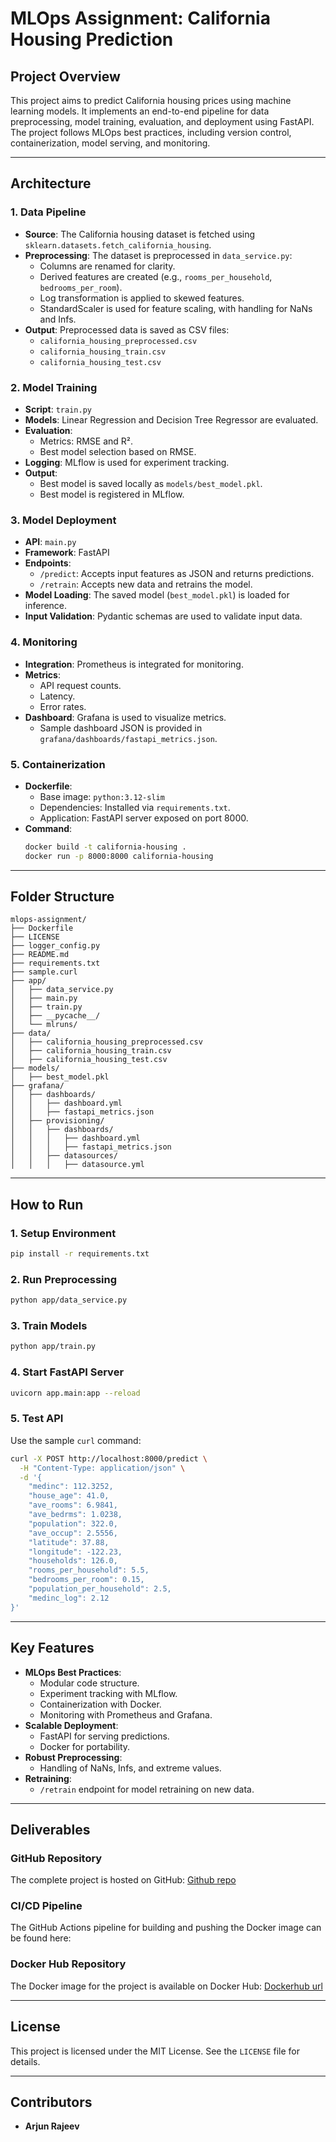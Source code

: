 # MLOps Assignment: California Housing Prediction

## Project Overview
This project aims to predict California housing prices using machine learning models. It implements an end-to-end pipeline for data preprocessing, model training, evaluation, and deployment using FastAPI. The project follows MLOps best practices, including version control, containerization, model serving, and monitoring.

---

## Architecture

### 1. **Data Pipeline**
- **Source**: The California housing dataset is fetched using `sklearn.datasets.fetch_california_housing`.
- **Preprocessing**: The dataset is preprocessed in `data_service.py`:
  - Columns are renamed for clarity.
  - Derived features are created (e.g., `rooms_per_household`, `bedrooms_per_room`).
  - Log transformation is applied to skewed features.
  - StandardScaler is used for feature scaling, with handling for NaNs and Infs.
- **Output**: Preprocessed data is saved as CSV files:
  - `california_housing_preprocessed.csv`
  - `california_housing_train.csv`
  - `california_housing_test.csv`

### 2. **Model Training**
- **Script**: `train.py`
- **Models**: Linear Regression and Decision Tree Regressor are evaluated.
- **Evaluation**:
  - Metrics: RMSE and R².
  - Best model selection based on RMSE.
- **Logging**: MLflow is used for experiment tracking.
- **Output**:
  - Best model is saved locally as `models/best_model.pkl`.
  - Best model is registered in MLflow.

### 3. **Model Deployment**
- **API**: `main.py`
- **Framework**: FastAPI
- **Endpoints**:
  - `/predict`: Accepts input features as JSON and returns predictions.
  - `/retrain`: Accepts new data and retrains the model.
- **Model Loading**: The saved model (`best_model.pkl`) is loaded for inference.
- **Input Validation**: Pydantic schemas are used to validate input data.

### 4. **Monitoring**
- **Integration**: Prometheus is integrated for monitoring.
- **Metrics**:
  - API request counts.
  - Latency.
  - Error rates.
- **Dashboard**: Grafana is used to visualize metrics.
  - Sample dashboard JSON is provided in `grafana/dashboards/fastapi_metrics.json`.

### 5. **Containerization**
- **Dockerfile**:
  - Base image: `python:3.12-slim`
  - Dependencies: Installed via `requirements.txt`.
  - Application: FastAPI server exposed on port 8000.
- **Command**:
  ```bash
  docker build -t california-housing .
  docker run -p 8000:8000 california-housing
  ```

---

## Folder Structure
```
mlops-assignment/
├── Dockerfile
├── LICENSE
├── logger_config.py
├── README.md
├── requirements.txt
├── sample.curl
├── app/
│   ├── data_service.py
│   ├── main.py
│   ├── train.py
│   ├── __pycache__/
│   └── mlruns/
├── data/
│   ├── california_housing_preprocessed.csv
│   ├── california_housing_train.csv
│   ├── california_housing_test.csv
├── models/
│   ├── best_model.pkl
├── grafana/
│   ├── dashboards/
│   │   ├── dashboard.yml
│   │   ├── fastapi_metrics.json
│   ├── provisioning/
│   │   ├── dashboards/
│   │   │   ├── dashboard.yml
│   │   │   ├── fastapi_metrics.json
│   │   ├── datasources/
│   │   │   ├── datasource.yml
```

---

## How to Run

### 1. **Setup Environment**
```bash
pip install -r requirements.txt
```

### 2. **Run Preprocessing**
```bash
python app/data_service.py
```

### 3. **Train Models**
```bash
python app/train.py
```

### 4. **Start FastAPI Server**
```bash
uvicorn app.main:app --reload
```

### 5. **Test API**
Use the sample `curl` command:

```bash
curl -X POST http://localhost:8000/predict \
  -H "Content-Type: application/json" \
  -d '{
    "medinc": 112.3252,
    "house_age": 41.0,
    "ave_rooms": 6.9841,
    "ave_bedrms": 1.0238,
    "population": 322.0,
    "ave_occup": 2.5556,
    "latitude": 37.88,
    "longitude": -122.23,
    "households": 126.0,
    "rooms_per_household": 5.5,
    "bedrooms_per_room": 0.15,
    "population_per_household": 2.5,
    "medinc_log": 2.12
}'
```

---

## Key Features
- **MLOps Best Practices**:
  - Modular code structure.
  - Experiment tracking with MLflow.
  - Containerization with Docker.
  - Monitoring with Prometheus and Grafana.
- **Scalable Deployment**:
  - FastAPI for serving predictions.
  - Docker for portability.
- **Robust Preprocessing**:
  - Handling of NaNs, Infs, and extreme values.
- **Retraining**:
  - `/retrain` endpoint for model retraining on new data.

---

## Deliverables

### GitHub Repository
The complete project is hosted on GitHub:
[Github repo](https://github.com/udaybits2025/mlops-assignment1/)

### CI/CD Pipeline
The GitHub Actions pipeline for building and pushing the Docker image can be found here:


### Docker Hub Repository
The Docker image for the project is available on Docker Hub:
[Dockerhub url](https://hub.docker.com/repository/docker/udaygajavalli/california-housing/general)

---

## License
This project is licensed under the MIT License. See the `LICENSE` file for details.

---

## Contributors
- **Arjun Rajeev**
